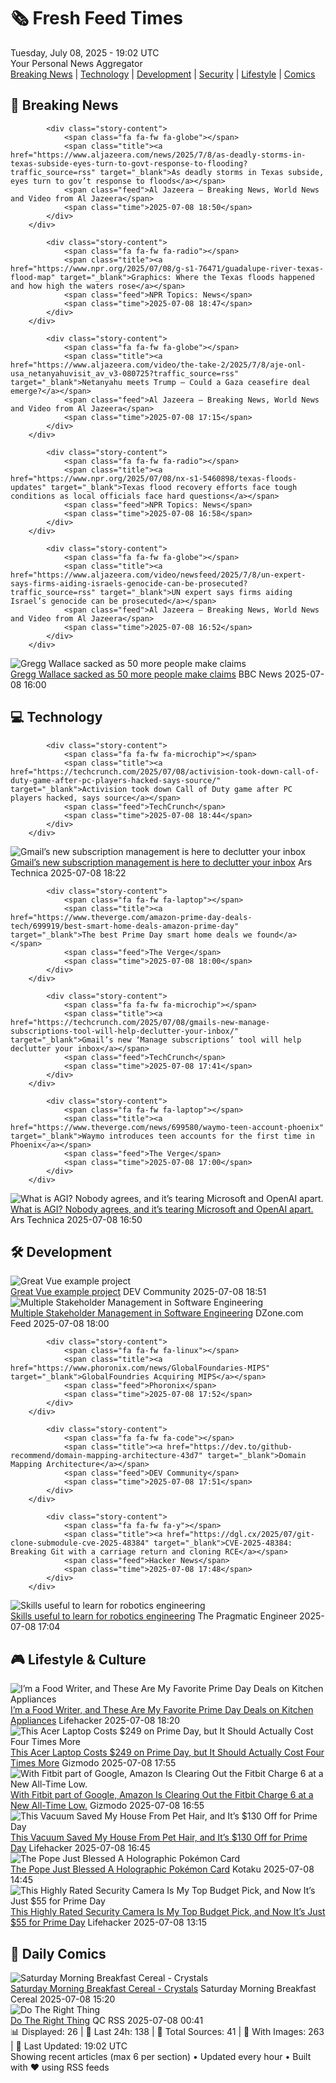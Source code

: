 <!-- Processing 54 RSS feeds at 2025-07-08 19:01:40 UTC -->
<!-- Processing: XKCD -->
<!-- Processing: Saturday Morning Breakfast Cereal -->
<!-- Processing: Poorly Drawn Lines -->
<!-- Processing: Garfield -->
<!-- Processing: Dilbert -->
<!-- Processing: Questionable Content -->
<!-- Processing: Dinosaur Comics -->
<!-- Processing: BBC Breaking News -->
<!-- Processing: Al Jazeera Breaking News -->
<!-- Processing: NPR News -->
<!-- Processing: CBC News -->
<!-- Error processing https://rss.cbc.ca/lineup/topstories.xml: The read operation timed out -->
<!-- Processing: Reuters World News -->
<!-- Processing: Associated Press Breaking -->
<!-- Processing: NBC News Breaking -->
<!-- Processing: Guardian World News -->
<!-- Processing: Sky News World -->
<!-- Processing: TechCrunch -->
<!-- Processing: Ars Technica -->
<!-- Processing: O'Reilly Radar -->
<!-- Processing: Slashdot -->
<!-- Processing: Dev.to -->
<!-- Processing: StackOverflow Blog -->
<!-- Processing: Phoronix Linux News -->
<!-- Processing: It's FOSS -->
<!-- Error processing https://itsfoss.com/rss/: The read operation timed out -->
<!-- Processing: Ubuntu Blog -->
<!-- Processing: GitLab Blog -->
<!-- Processing: DZone -->
<!-- Processing: Martin Fowler -->
<!-- Processing: Lifehacker -->
<!-- Processing: Boing Boing -->
<!-- Processing: Schneier on Security -->
<!-- Generated 9 new posts out of 31 feeds processed -->
<div class="newspaper-header">
    <h1 class="newspaper-title">🗞️ Fresh Feed Times</h1>
    <div class="newspaper-date">Tuesday, July 08, 2025 - 19:02 UTC</div>
    <div class="newspaper-subtitle">Your Personal News Aggregator</div>
</div>

<div class="newspaper-nav">
    <a href="#breaking">Breaking News</a> |
    <a href="#tech">Technology</a> |
    <a href="#dev">Development</a> |
    <a href="#security">Security</a> |
    <a href="#lifestyle">Lifestyle</a> |
    <a href="#webcomics">Comics</a>
</div>

<div class="news-section breaking-news" id="breaking">
<h2 class="section-header">🚨 Breaking News</h2>
<div class="stories-container">
<div class="story">
            
            <div class="story-content">
                <span class="fa fa-fw fa-globe"></span>
                <span class="title"><a href="https://www.aljazeera.com/news/2025/7/8/as-deadly-storms-in-texas-subside-eyes-turn-to-govt-response-to-flooding?traffic_source=rss" target="_blank">As deadly storms in Texas subside, eyes turn to gov’t response to floods</a></span>
                <span class="feed">Al Jazeera – Breaking News, World News and Video from Al Jazeera</span>
                <span class="time">2025-07-08 18:50</span>
            </div>
        </div>
<div class="story">
            
            <div class="story-content">
                <span class="fa fa-fw fa-radio"></span>
                <span class="title"><a href="https://www.npr.org/2025/07/08/g-s1-76471/guadalupe-river-texas-flood-map" target="_blank">Graphics: Where the Texas floods happened and how high the waters rose</a></span>
                <span class="feed">NPR Topics: News</span>
                <span class="time">2025-07-08 18:47</span>
            </div>
        </div>
<div class="story">
            
            <div class="story-content">
                <span class="fa fa-fw fa-globe"></span>
                <span class="title"><a href="https://www.aljazeera.com/video/the-take-2/2025/7/8/aje-onl-usa_netanyahuvisit_av_v3-080725?traffic_source=rss" target="_blank">Netanyahu meets Trump – Could a Gaza ceasefire deal emerge?</a></span>
                <span class="feed">Al Jazeera – Breaking News, World News and Video from Al Jazeera</span>
                <span class="time">2025-07-08 17:15</span>
            </div>
        </div>
<div class="story">
            
            <div class="story-content">
                <span class="fa fa-fw fa-radio"></span>
                <span class="title"><a href="https://www.npr.org/2025/07/08/nx-s1-5460898/texas-floods-updates" target="_blank">Texas flood recovery efforts face tough conditions as local officials face hard questions</a></span>
                <span class="feed">NPR Topics: News</span>
                <span class="time">2025-07-08 16:58</span>
            </div>
        </div>
<div class="story">
            
            <div class="story-content">
                <span class="fa fa-fw fa-globe"></span>
                <span class="title"><a href="https://www.aljazeera.com/video/newsfeed/2025/7/8/un-expert-says-firms-aiding-israels-genocide-can-be-prosecuted?traffic_source=rss" target="_blank">UN expert says firms aiding Israel’s genocide can be prosecuted</a></span>
                <span class="feed">Al Jazeera – Breaking News, World News and Video from Al Jazeera</span>
                <span class="time">2025-07-08 16:52</span>
            </div>
        </div>
<div class="story">
            <img src="https://ichef.bbci.co.uk/ace/standard/240/cpsprodpb/f2c2/live/be136270-5c17-11f0-b5c5-012c5796682d.jpg" alt="Gregg Wallace sacked as 50 more people make claims" class="story-image" loading="lazy" onerror="this.style.display='none'">
            <div class="story-content">
                <span class="fa fa-fw fa-flag"></span>
                <span class="title"><a href="https://www.bbc.com/news/articles/cewgz0qw77lo" target="_blank">Gregg Wallace sacked as 50 more people make claims</a></span>
                <span class="feed">BBC News</span>
                <span class="time">2025-07-08 16:00</span>
            </div>
        </div>
</div>
</div>
<div class="news-section tech-news" id="tech">
<h2 class="section-header">💻 Technology</h2>
<div class="stories-container">
<div class="story">
            
            <div class="story-content">
                <span class="fa fa-fw fa-microchip"></span>
                <span class="title"><a href="https://techcrunch.com/2025/07/08/activision-took-down-call-of-duty-game-after-pc-players-hacked-says-source/" target="_blank">Activision took down Call of Duty game after PC players hacked, says source</a></span>
                <span class="feed">TechCrunch</span>
                <span class="time">2025-07-08 18:44</span>
            </div>
        </div>
<div class="story">
            <img src="https://cdn.arstechnica.net/wp-content/uploads/2025/02/gmail-app-1-500x500.jpg" alt="Gmail’s new subscription management is here to declutter your inbox" class="story-image" loading="lazy" onerror="this.style.display='none'">
            <div class="story-content">
                <span class="fa fa-fw fa-cog"></span>
                <span class="title"><a href="https://arstechnica.com/gadgets/2025/07/gmails-new-subscription-management-is-here-to-declutter-your-inbox/" target="_blank">Gmail’s new subscription management is here to declutter your inbox</a></span>
                <span class="feed">Ars Technica</span>
                <span class="time">2025-07-08 18:22</span>
            </div>
        </div>
<div class="story">
            
            <div class="story-content">
                <span class="fa fa-fw fa-laptop"></span>
                <span class="title"><a href="https://www.theverge.com/amazon-prime-day-deals-tech/699919/best-smart-home-deals-amazon-prime-day" target="_blank">The best Prime Day smart home deals we found</a></span>
                <span class="feed">The Verge</span>
                <span class="time">2025-07-08 18:00</span>
            </div>
        </div>
<div class="story">
            
            <div class="story-content">
                <span class="fa fa-fw fa-microchip"></span>
                <span class="title"><a href="https://techcrunch.com/2025/07/08/gmails-new-manage-subscriptions-tool-will-help-declutter-your-inbox/" target="_blank">Gmail’s new ‘Manage subscriptions’ tool will help declutter your inbox</a></span>
                <span class="feed">TechCrunch</span>
                <span class="time">2025-07-08 17:41</span>
            </div>
        </div>
<div class="story">
            
            <div class="story-content">
                <span class="fa fa-fw fa-laptop"></span>
                <span class="title"><a href="https://www.theverge.com/news/699580/waymo-teen-account-phoenix" target="_blank">Waymo introduces teen accounts for the first time in Phoenix</a></span>
                <span class="feed">The Verge</span>
                <span class="time">2025-07-08 17:00</span>
            </div>
        </div>
<div class="story">
            <img src="https://cdn.arstechnica.net/wp-content/uploads/2025/06/GettyImages-2214539478-500x500.jpg" alt="What is AGI? Nobody agrees, and it’s tearing Microsoft and OpenAI apart." class="story-image" loading="lazy" onerror="this.style.display='none'">
            <div class="story-content">
                <span class="fa fa-fw fa-cog"></span>
                <span class="title"><a href="https://arstechnica.com/ai/2025/07/agi-may-be-impossible-to-define-and-thats-a-multibillion-dollar-problem/" target="_blank">What is AGI? Nobody agrees, and it’s tearing Microsoft and OpenAI apart.</a></span>
                <span class="feed">Ars Technica</span>
                <span class="time">2025-07-08 16:50</span>
            </div>
        </div>
</div>
</div>
<div class="news-section dev-news" id="dev">
<h2 class="section-header">🛠️ Development</h2>
<div class="stories-container">
<div class="story">
            <img src="https://media2.dev.to/dynamic/image/width=800%2Cheight=%2Cfit=scale-down%2Cgravity=auto%2Cformat=auto/https%3A%2F%2Fdev-to-uploads.s3.amazonaws.com%2Fuploads%2Fuser%2Fprofile_image%2F504563%2Fb2f3525d-aee9-43c3-bd4a-0f9d8b4ada43.png" alt="Great Vue example project" class="story-image" loading="lazy" onerror="this.style.display='none'">
            <div class="story-content">
                <span class="fa fa-fw fa-code"></span>
                <span class="title"><a href="https://dev.to/dbavedb/great-vue-example-project-51g3" target="_blank">Great Vue example project</a></span>
                <span class="feed">DEV Community</span>
                <span class="time">2025-07-08 18:51</span>
            </div>
        </div>
<div class="story">
            <img src="https://dz2cdn1.dzone.com/thumbnail?fid=18500059&w=600" alt="Multiple Stakeholder Management in Software Engineering" class="story-image" loading="lazy" onerror="this.style.display='none'">
            <div class="story-content">
                <span class="fa fa-fw fa-newspaper"></span>
                <span class="title"><a href="https://dzone.com/articles/multiple-stakeholder-management-software-engineering-tips" target="_blank">Multiple Stakeholder Management in Software Engineering</a></span>
                <span class="feed">DZone.com Feed</span>
                <span class="time">2025-07-08 18:00</span>
            </div>
        </div>
<div class="story">
            
            <div class="story-content">
                <span class="fa fa-fw fa-linux"></span>
                <span class="title"><a href="https://www.phoronix.com/news/GlobalFoundaries-MIPS" target="_blank">GlobalFoundries Acquiring MIPS</a></span>
                <span class="feed">Phoronix</span>
                <span class="time">2025-07-08 17:52</span>
            </div>
        </div>
<div class="story">
            
            <div class="story-content">
                <span class="fa fa-fw fa-code"></span>
                <span class="title"><a href="https://dev.to/github-recommend/domain-mapping-architecture-43d7" target="_blank">Domain Mapping Architecture</a></span>
                <span class="feed">DEV Community</span>
                <span class="time">2025-07-08 17:51</span>
            </div>
        </div>
<div class="story">
            
            <div class="story-content">
                <span class="fa fa-fw fa-y"></span>
                <span class="title"><a href="https://dgl.cx/2025/07/git-clone-submodule-cve-2025-48384" target="_blank">CVE-2025-48384: Breaking Git with a carriage return and cloning RCE</a></span>
                <span class="feed">Hacker News</span>
                <span class="time">2025-07-08 17:48</span>
            </div>
        </div>
<div class="story">
            <img src="https://substack-post-media.s3.amazonaws.com/public/images/3d673e95-8af6-4aea-bb2d-9842adfd4512_1766x1170.png" alt="Skills useful to learn for robotics engineering" class="story-image" loading="lazy" onerror="this.style.display='none'">
            <div class="story-content">
                <span class="fa fa-fw fa-wrench"></span>
                <span class="title"><a href="https://newsletter.pragmaticengineer.com/p/skills-useful-to-learn-for-robotics" target="_blank">Skills useful to learn for robotics engineering</a></span>
                <span class="feed">The Pragmatic Engineer</span>
                <span class="time">2025-07-08 17:04</span>
            </div>
        </div>
</div>
</div>
<div class="news-section lifestyle-news" id="lifestyle">
<h2 class="section-header">🎮 Lifestyle & Culture</h2>
<div class="stories-container">
<div class="story">
            <img src="https://lifehacker.com/imagery/articles/01JZ61FZ6M5NS1J3JPEVZYRRJ6/hero-image.png" alt="I’m a Food Writer, and These Are My Favorite Prime Day Deals on Kitchen Appliances" class="story-image" loading="lazy" onerror="this.style.display='none'">
            <div class="story-content">
                <span class="fa fa-fw fa-life-ring"></span>
                <span class="title"><a href="https://lifehacker.com/food-drink/best-kitchen-appliance-deals-prime-day-2025?utm_medium=RSS" target="_blank">I’m a Food Writer, and These Are My Favorite Prime Day Deals on Kitchen Appliances</a></span>
                <span class="feed">Lifehacker</span>
                <span class="time">2025-07-08 18:20</span>
            </div>
        </div>
<div class="story">
            <img src="https://gizmodo.com/app/uploads/2024/11/acer-aspire.jpg" alt="This Acer Laptop Costs $249 on Prime Day, but It Should Actually Cost Four Times More" class="story-image" loading="lazy" onerror="this.style.display='none'">
            <div class="story-content">
                <span class="fa fa-fw fa-computer"></span>
                <span class="title"><a href="https://gizmodo.com/this-acer-laptop-costs-249-on-prime-day-but-it-should-actually-cost-four-times-more-2000625875" target="_blank">This Acer Laptop Costs $249 on Prime Day, but It Should Actually Cost Four Times More</a></span>
                <span class="feed">Gizmodo</span>
                <span class="time">2025-07-08 17:55</span>
            </div>
        </div>
<div class="story">
            <img src="https://gizmodo.com/app/uploads/2025/04/FitBitCharge6.jpg" alt="With Fitbit part of Google, Amazon Is Clearing Out the Fitbit Charge 6 at a New All-Time Low." class="story-image" loading="lazy" onerror="this.style.display='none'">
            <div class="story-content">
                <span class="fa fa-fw fa-computer"></span>
                <span class="title"><a href="https://gizmodo.com/with-fitbit-now-part-of-google-amazon-is-clearing-out-the-fitbit-charge-6-at-a-new-all-time-low-2000625802" target="_blank">With Fitbit part of Google, Amazon Is Clearing Out the Fitbit Charge 6 at a New All-Time Low.</a></span>
                <span class="feed">Gizmodo</span>
                <span class="time">2025-07-08 16:55</span>
            </div>
        </div>
<div class="story">
            <img src="https://lifehacker.com/imagery/articles/01JZNC919MG553JK7MCT2234T0/hero-image.png" alt="This Vacuum Saved My House From Pet Hair, and It’s $130 Off for Prime Day" class="story-image" loading="lazy" onerror="this.style.display='none'">
            <div class="story-content">
                <span class="fa fa-fw fa-life-ring"></span>
                <span class="title"><a href="https://lifehacker.com/home/this-vacuum-saved-my-house-from-pet-hair-prime-day-2025?utm_medium=RSS" target="_blank">This Vacuum Saved My House From Pet Hair, and It’s $130 Off for Prime Day</a></span>
                <span class="feed">Lifehacker</span>
                <span class="time">2025-07-08 16:45</span>
            </div>
        </div>
<div class="story">
            <img src="https://i.kinja-img.com/image/upload/c_fit,q_80,w_636/3a79e68152efc08c8650c1451f4448b3.jpg" alt="The Pope Just Blessed A Holographic Pokémon Card" class="story-image" loading="lazy" onerror="this.style.display='none'">
            <div class="story-content">
                <span class="fa fa-fw fa-gamepad"></span>
                <span class="title"><a href="https://kotaku.com/pope-leo-xiv-pokemon-card-autograph-popplio-meme-1851785788" target="_blank">The Pope Just Blessed A Holographic Pokémon Card</a></span>
                <span class="feed">Kotaku</span>
                <span class="time">2025-07-08 14:45</span>
            </div>
        </div>
<div class="story">
            <img src="https://lifehacker.com/imagery/articles/01JZMXJPARD18A2VT7R82Z29YF/hero-image.png" alt="This Highly Rated Security Camera Is My Top Budget Pick, and Now It’s Just $55 for Prime Day" class="story-image" loading="lazy" onerror="this.style.display='none'">
            <div class="story-content">
                <span class="fa fa-fw fa-life-ring"></span>
                <span class="title"><a href="https://lifehacker.com/tech/this-tplink-security-camera-is-55-for-prime-day-2025?utm_medium=RSS" target="_blank">This Highly Rated Security Camera Is My Top Budget Pick, and Now It’s Just $55 for Prime Day</a></span>
                <span class="feed">Lifehacker</span>
                <span class="time">2025-07-08 13:15</span>
            </div>
        </div>
</div>
</div>
<div class="news-section webcomics-section" id="webcomics">
<h2 class="section-header">🎨 Daily Comics</h2>
<div class="stories-container">
<div class="story">
            <img src="https://www.smbc-comics.com/comics/1751598495-20250708.png" alt="Saturday Morning Breakfast Cereal - Crystals" class="story-image" loading="lazy" onerror="this.style.display='none'">
            <div class="story-content">
                <span class="fa fa-fw fa-smile"></span>
                <span class="title"><a href="https://www.smbc-comics.com/comic/crystals" target="_blank">Saturday Morning Breakfast Cereal - Crystals</a></span>
                <span class="feed">Saturday Morning Breakfast Cereal</span>
                <span class="time">2025-07-08 15:20</span>
            </div>
        </div>
<div class="story">
            <img src="http://www.questionablecontent.net/comics/5608.png" alt="Do The Right Thing" class="story-image" loading="lazy" onerror="this.style.display='none'">
            <div class="story-content">
                <span class="fa fa-fw fa-music"></span>
                <span class="title"><a href="http://questionablecontent.net/view.php?comic=5608" target="_blank">Do The Right Thing</a></span>
                <span class="feed">QC RSS</span>
                <span class="time">2025-07-08 00:41</span>
            </div>
        </div>
</div>
</div>

<div class="newspaper-footer">
    <div class="stats">
        📊 Displayed: 26 | 📅 Last 24h: 138 | 📡 Total Sources: 41 | 📸 With Images: 263 |
        🔄 Last Updated: 19:02 UTC
    </div>
    <div class="footer-note">
        Showing recent articles (max 6 per section) • Updated every hour • Built with ❤️ using RSS feeds
    </div>
</div>
